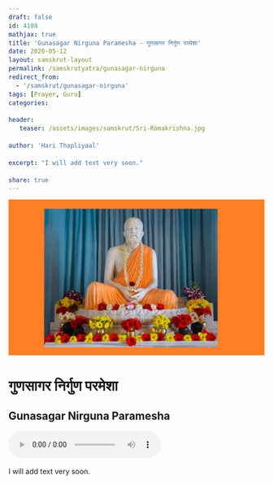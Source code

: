 ```yaml
---
draft: false
id: 4108    
mathjax: true
title: 'Gunasagar Nirguna Paramesha - गुणसागर निर्गुण परमेशा'
date: 2020-05-12
layout: samskrut-layout 
permalink: /samskrutyatra/gunasagar-nirguna
redirect_from: 
  - '/samskrut/gunasagar-nirguna'
tags: [Prayer, Guru]
categories:

header:
   teaser: /assets/images/samskrut/Sri-Ramakrishna.jpg

author: 'Hari Thapliyaal'

excerpt: "I will add text very soon."

share: true
---
```

![](/assets/images/samskrut/Sri-Ramakrishna.jpg)

#  गुणसागर निर्गुण परमेशा 
## Gunasagar Nirguna Paramesha

<audio controls>
  <source src="https://raw.githubusercontent.com/dasarpai/DAI-mp3/main/dasarpai-mp3/O003-GunasagarNirgunaParamesha.mp3" type="audio/mp3">
  Your browser does not support the audio element.
</audio> 

I will add text very soon.

